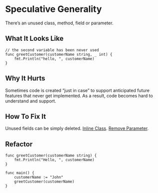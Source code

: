 # Speculative Generality

There’s an unused class, method, field or parameter.

## What It Looks Like

```
// the second variable has been never used
func greetCustomer(customerName string, _ int) {
	fmt.Println("hello, ", customerName)
}
```

## Why It Hurts

Sometimes code is created “just in case” to support anticipated future features that never get implemented. As a result, code becomes hard to understand and support.

## How To Fix It

Unused fields can be simply deleted.
[Inline Class](.././../2.%20refactorings/inline-class.md).
[Remove Parameter](.././../2.%20refactorings/remove-parameter.md).

## Refactor

```
func greetCustomer(customerName string) {
	fmt.Println("Hello, ", customerName)
}

func main() {
	customerName := "John"
	greetCustomer(customerName)
}
```

